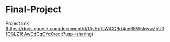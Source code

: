 # Final-Project
Project link (https://docs.google.com/document/d/1AsExTsWiGQ9d4un6KW5kwwZpU01OGLZ16AwCdCqOYc0/edit?usp=sharing)
